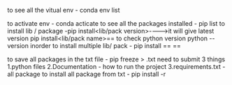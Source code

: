 to see all the vitual env - conda env list

to activate env - conda acticate<env name>
to see all the packages installed - pip list
to install lib / package -pip install<lib/pack version>---->it will give latest version
pip install<lib/pack name>==<version>
to check python version python --version
inorder to install multiple lib/ pack  -  pip install <pack name>==<version> <pack name>==<version>

to save all packages in the txt file - pip freeze > <filename>.txt
need to submit 3 things 1.python files
                        2.Documentation - how to run the project
                        3.requirements.txt - all package
to install all package from txt - pip install -r <filename>
